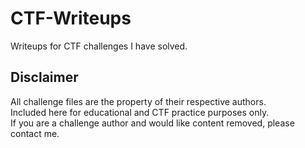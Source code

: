 # CTF-Writeups
Writeups for CTF challenges I have solved.
## Disclaimer
All challenge files are the property of their respective authors.  
Included here for educational and CTF practice purposes only.  
If you are a challenge author and would like content removed, please contact me.
